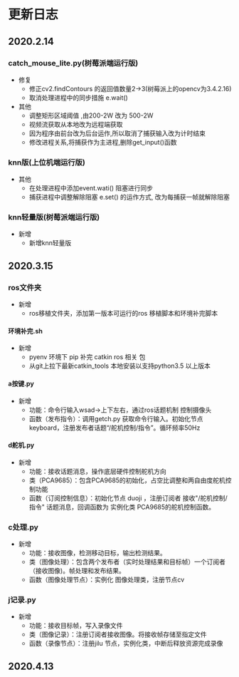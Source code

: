# 更新日志
## 2020.2.14
### catch_mouse_lite.py(树莓派端运行版)
- 修复
  - 修正cv2.findContours 的返回值数量2->3(树莓派上的opencv为3.4.2.16)
  - 取消处理进程中的同步措施 e.wait()
- 其他
  - 调整矩形区域阈值 ,由200-2W 改为 500-2W
  - 视频流获取从本地改为远程端获取
  - 因为程序由前台改为后台运作,所以取消了捕获输入改为计时结束
  - 修改进程关系,将捕获作为主进程,删除get_input()函数
### knn版(上位机端运行版)
- 其他
  - 在处理进程中添加event.wati() 阻塞进行同步
  - 捕获进程中调整解除阻塞 e.set() 的运作方式, 改为每捕获一帧就解除阻塞
### knn轻量版(树莓派端运行版)
- 新增
  - 新增knn轻量版

## 2020.3.15
### ros文件夹
- 新增
  - ros移植文件夹，添加第一版本可运行的ros 移植脚本和环境补完脚本
#### 环境补完.sh
- 新增
  - pyenv 环境下 pip 补完 catkin ros 相关 包
  - 从git上拉下最新catkin_tools 本地安装以支持python3.5 以上版本

#### a按键.py
- 新增
  - 功能：命令行输入wsad->上下左右，通过ros话题机制 控制摄像头
  - 函数（发布指令）：调用getch.py 获取命令行输入。初始化节点keyboard，注册发布者话题“/舵机控制/指令”。循环频率50Hz

#### d舵机.py
- 新增
  - 功能：接收话题消息，操作底层硬件控制舵机方向
  - 类（PCA9685）：包含PCA9685的初始化，占空比调整和两自由度舵机控制功能
  - 函数（订阅控制信息）：初始化节点 duoji ，注册订阅者 接收"/舵机控制/指令" 话题消息，回调函数为 实例化类 PCA9685的舵机控制函数。

### c处理.py
- 新增
  - 功能：接收图像，检测移动目标，输出检测结果。
  - 类（图像处理）：包含两个发布者（实时处理结果和目标帧）一个订阅者（接收图像)。帧处理和发布结果。
  - 函数（图像处理节点）：实例化 图像处理类，注册节点cv

### j记录.py
- 新增
  - 功能：接收目标帧，写入录像文件
  - 类（图像记录）：注册订阅者接收图像。将接收帧存储至指定文件
  - 函数（录像节点）：注册jilu 节点，实例化类，中断后释放资源完成录像

## 2020.4.13
###